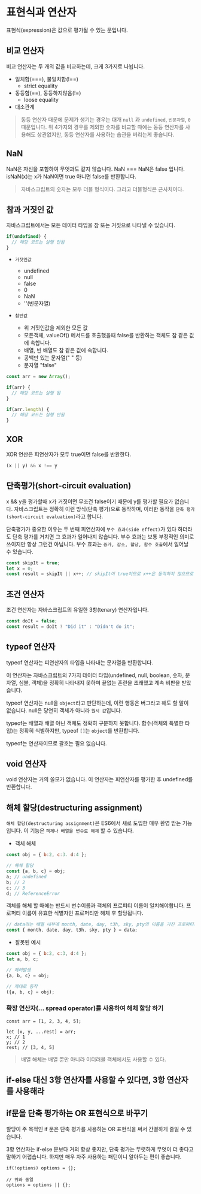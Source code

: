 # 표현식과 연산자

표현식(expression)은 값으로 평가될 수 있는 문입니다.

## 비교 연산자

비교 연산자는 두 개의 값을 비교하는데, 크게 3가지로 나뉩니다.

- 일치함(===), 불일치함(!==) 
  - strict equality
- 동등함(==), 동등하지않음(!=)
  - loose equality
- 대소관계

> 동등 연산자 때문에 문제가 생기는 경우는 대개 `null` 과 `undefined`, `빈문자열`, `0` 때문입니다. 위 4가지의 경우를 제외한 숫자를 비교할 때에는
동등 연산자를 사용해도 상관없지만, 동등 연산자를 사용하는 습관을 버리는게 좋습니다.

## NaN

NaN은 자신을 포함하여 무엇과도 같지 않습니다. NaN === NaN은 false 입니다. isNaN(x)는 x가 NaN이면 true 아니면 false를 반환합니다. 

> 자바스크립트의 숫자는 모두 더블 형식이다. 그리고 더블형식은 근사치이다.

## 참과 거짓인 값

자바스크립트에서는 모든 데이터 타입을 참 또는 거짓으로 나타낼 수 있습니다.

```javascript
if(undefined) {
  // 해당 코드는 실행 안됨
}
```

- `거짓인값`
  - undefined
  - null
  - false
  - 0
  - NaN
  - ''(빈문자열)
  
- `참인값`
  - 위 거짓인값을 제외한 모든 값
  - 모든객체, valueOf() 메서드를 호출했을때 false를 반환하는 객체도 참 같은 값에 속합니다.
  - 배열, 빈 배열도 참 같은 값에 속합니다.
  - 공백만 있는 문자열(" " 등)
  - 문자열 "false"
  
```javascript
const arr = new Array();

if(arr) {
  // 해당 코드는 실행 됨
}

if(arr.length) {
  // 해당 코드는 실행 안됨
}
```

## XOR

XOR 연산은 피연산자가 모두 true이면 false를 반환한다.

```javascript
(x || y) && x !== y
```

## 단축평가(short-circuit evaluation) 

x && y을 평가할때 x가 거짓이면 무조건 false이기 때문에 y를 평가할 필요가 없습니다. 자바스크립트는 정확히 이런 방식(단축 평가)으로 동작하며,
이러한 동작을 `단축 평가(short-circuit evaluation)`라고 합니다.

단축평가가 중요한 이유는 두 번째 피연산자에 `부수 효과(side effect)`가 있다 하더라도 단축 평가를 거치면 그 효과가 일어나지 않습니다.
부수 효과는 보통 부정적인 의미로 쓰이지만 항상 그런건 아닙니다. 부수 효과는 `증가, 감소, 할당, 함수 호출`에서 일어날 수 있습니다.

```javascript
const skipIt = true;
let x = 0;
const result = skipIt || x++; // skipIt이 true이므로 x++은 동작하지 않으므로 x는 그대로 0이다.
```

## 조건 연산자

조건 연산자는 자바스크립트의 유일한 3항(tenary) 연산자입니다.

```javascript
const doIt = false;
const result = doIt ? "Did it" : "Didn't do it";
```

## typeof 연산자

typeof 연산자는 피연산자의 타입을 나타내는 문자열을 반환합니다. 

이 연산자는 자바스크립트의 7가지 데이터 타입(undefined, null, boolean, 숫자, 문자열, 심볼, 객체)을 정확히 나타내지 못하며 끝없는 혼란을 초래했고
계속 비판을 받았습니다.

typeof 연산자는 null을 `object`라고 판단하는데, 이런 행동은 버그라고 해도 할 말이 없습니다. null은 당연히 객체가 아니라 `원시 값`입니다.

typeof는 배열과 배열 아닌 객체도 정확히 구분하지 못합니다. 함수(객체의 특별한 타입)는 정확히 식별하지만, typeof `[]`는 `object`를 반환합니다.

typeof는 연산자이므로 괄호는 필요 없습니다.

## void 연산자

void 연산자는 거의 쓸모가 없습니다. 이 연산자는 피연산자를 평가한 후 undefined를 반환합니다.

## 해체 할당(destructuring assignment)

`해체 할당(destructuring assignment)`은 ES6에서 새로 도입한 매우 환영 받는 기능입니다. 이 기능은 `객체나 배열을 변수로 해체` 할 수 있습니다.

- 객체 해체

```javascript
const obj = { b:2, c:3. d:4 };

// 해체 할당
const {a, b, c} = obj;
a; // undefined
b; // 2
c; // 3
d; // ReferenceError
```

객체를 해체 할 때에는 반드시 변수이름과 객체의 프로퍼티 이름이 일치해야합니다. 프로퍼티 이름이 유효한 식별자인 프로퍼티만 해체 후 할당됩니다.

```javascript
// data라는 배열 내부에 month, date, day, t3h, sky, pty의 이름을 가진 프로퍼티가 있어야 한다.
const { month, date, day, t3h, sky, pty } = data;
```

- 잘못된 예시

```javascript
const obj = { b:2, c:3, d:4 };
let a, b, c;

// 에러발생
{a, b, c} = obj;

// 제대로 동작
({a, b, c} = obj);
```

### 확장 연산자(... spread operator)를 사용하여 해체 할당 하기

```javscript
const arr = [1, 2, 3, 4, 5];

let [x, y, ...rest] = arr;
x; // 1
y; // 2
rest; // [3, 4, 5]
```

> 배열 해체는 배열 뿐만 아니라 이터러블 객체에서도 사용할 수 있다.

## if-else 대신 3항 연산자를 사용할 수 있다면, 3항 연산자를 사용해라

## if문을 단축 평가하는 OR 표현식으로 바꾸기

할당이 주 목적인 if 문은 단축 평가를 사용하는 OR 표현식을 써서 간결하게 줄일 수 있습니다.

3항 연산자는 if-else 문보다 거의 항상 좋지만, 단축 평가는 뚜렷하게 무엇이 더 좋다고 말하기 어렵습니다. 하지만 매우 자주 사용하는 패턴이니 알아두는 편이 좋습니다.

```javscript
if(!options) options = {};

// 위와 동일
options = options || {};
```

